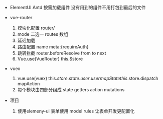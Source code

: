 - ElementUI Antd  按需加载组件  没有用到的组件不用打包到最后的文件
- vue-router 
    1. 模块化配置 router/ 
    2. mode  二选一
        routes 数组
    3. 延迟加载
    4. 路由配置  name  meta:{requireAuth}
    5. 跳转拦截  router.beforeResolve
        from to next 
    6. Vue.use(VueRouter)  this.$store 

- vuex 
    1. vue.use(vuex)
        this.$store.state.user.user  mapState
        this.$store.dispatch  mapAction 
    2. 每个模块由四部分组成  state getters  action  mutations 
        
- 项目
    1. 使用elemeny-ui
        表单使用 model rules 让表单开发更配置化